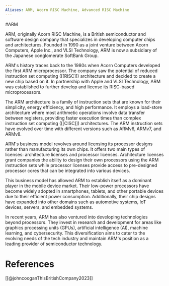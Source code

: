 ```yaml
---
Aliases: ARM, Acorn RISC Machine, Advanced RISC Machine
---
```

#ARM

ARM, originally Acorn RISC Machine, is a British semiconductor and software design company that specializes in developing computer chips and architectures. Founded in 1990 as a joint venture between Acorn Computers, Apple Inc., and VLSI Technology, ARM is now a subsidiary of the Japanese conglomerate SoftBank Group.

ARM's history traces back to the 1980s when Acorn Computers developed the first ARM microprocessor. The company saw the potential of reduced instruction set computing ([[RISC]]) architecture and decided to create a new chip based on it. In partnership with Apple and VLSI Technology, ARM was established to further develop and license its RISC-based microprocessors.

The ARM architecture is a family of instruction sets that are known for their simplicity, energy efficiency, and high performance. It employs a load-store architecture where most arithmetic operations involve data transfer between registers, providing faster execution times than complex instruction set computing ([[CISC]]) architectures. The ARM instruction sets have evolved over time with different versions such as ARMv6, ARMv7, and ARMv8.

ARM's business model revolves around licensing its processor designs rather than manufacturing its own chips. It offers two main types of licenses: architecture licenses and processor licenses. Architecture licenses grant companies the ability to design their own processors using the ARM instruction sets while processor licenses provide access to pre-designed processor cores that can be integrated into various devices.

This business model has allowed ARM to establish itself as a dominant player in the mobile device market. Their low-power processors have become widely adopted in smartphones, tablets, and other portable devices due to their efficient power consumption. Additionally, their chip designs have expanded into other domains such as automotive systems, IoT devices, servers, and embedded systems.

In recent years, ARM has also ventured into developing technologies beyond processors. They invest in research and development for areas like graphics processing units (GPUs), artificial intelligence (AI), machine learning, and cybersecurity. This diversification aims to cater to the evolving needs of the tech industry and maintain ARM's position as a leading provider of semiconductor technology.

# References

[[@johncooganThisBritishCompany2023]]